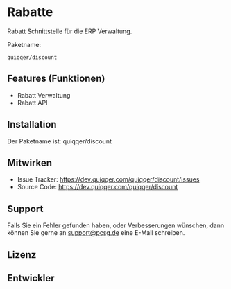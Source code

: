 Rabatte
========

Rabatt Schnittstelle für die ERP Verwaltung.


Paketname:

    quiqqer/discount


Features (Funktionen)
--------

- Rabatt Verwaltung
- Rabatt API

Installation
------------

Der Paketname ist: quiqqer/discount


Mitwirken
----------

- Issue Tracker: https://dev.quiqqer.com/quiqqer/discount/issues
- Source Code: https://dev.quiqqer.com/quiqqer/discount


Support
-------

Falls Sie ein Fehler gefunden haben, oder Verbesserungen wünschen,
dann können Sie gerne an support@pcsg.de eine E-Mail schreiben.


Lizenz
-------


Entwickler
--------

